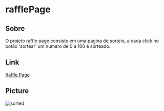 # rafflePage
<h2>Sobre</h2>
<p>O projeto raffle page consiste em uma pagina de sorteio, a cada click no botão 'sortear' um numero de 0 a 100 é sorteado.</p>

<h2>Link</h2>
<a href='https://festive-goodall-154401.netlify.app/'>Raffle Page</a>


<h2>Picture</h2>

![sorted](https://user-images.githubusercontent.com/79015823/137237268-614a687a-beac-4c48-80f3-31f2dd520008.jpg)
